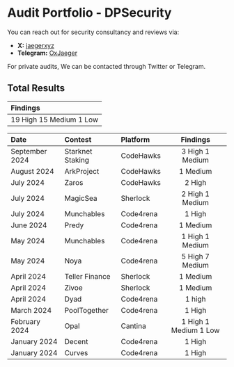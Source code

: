 # Audit Portfolio - DPSecurity

You can reach out for security consultancy and reviews via:

- **X:** [jaegerxyz](https://x.com/jaegerxyz)
- **Telegram:** [OxJaeger](https://t.me/OxJaeger)

For private audits, We can be contacted through Twitter or Telegram. 

## Total Results


| Findings             |
|:-------------------|
| 19 High 15 Medium 1 Low |


| Date             | Contest                                                                       | Platform                                                                                 | Findings |
|:-------------------|:------------------------------------------------------------------------------|:--------------------------------------------------------------------------------------------|:-------:|
|September 2024  | Starknet Staking | CodeHawks | 3 High 1 Medium |
|August 2024  | ArkProject | CodeHawks | 1 Medium |
|July 2024  | Zaros | CodeHawks | 2 High |
|July 2024  | MagicSea | Sherlock | 2 High 1 Medium |
|July 2024  | Munchables | Code4rena | 1 High | 
|June 2024  | Predy | Code4rena | 1 Medium  |
|May 2024 | Munchables | Code4rena | 1 High 1 Medium  |
|May 2024  | Noya | Code4rena | 5 High 7 Medium |
|April 2024  | Teller Finance | Sherlock | 1 Medium |
|April 2024  | Zivoe | Sherlock | 1 Medium  | 
|April 2024  | Dyad | Code4rena | 1 high  |
|March 2024  | PoolTogether | Code4rena | 1 High |
|February 2024 | Opal   | Cantina | 1 High 1 Medium 1 Low  |
|January 2024  | Decent | Code4rena | 1 High  | 
|January 2024  | Curves | Code4rena | 1 High  |
